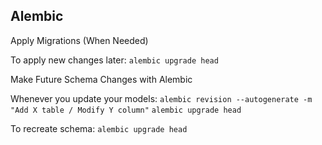 




## Alembic

Apply Migrations (When Needed)

To apply new changes later:
```alembic upgrade head```


 Make Future Schema Changes with Alembic

Whenever you update your models:
```alembic revision --autogenerate -m "Add X table / Modify Y column"```
```alembic upgrade head```


To recreate schema:
```alembic upgrade head```